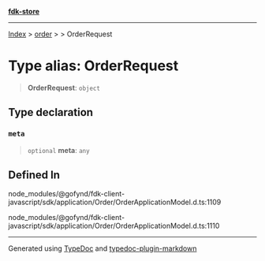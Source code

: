 [**fdk-store**](../../../README.md)
***

[Index](../../../API.md) > [order](../../README.md) > [<internal>](../README.md) > OrderRequest

# Type alias: OrderRequest

> **OrderRequest**: `object`

## Type declaration

### `meta`

> `optional` **meta**: `any`

## Defined In

node\_modules/@gofynd/fdk-client-javascript/sdk/application/Order/OrderApplicationModel.d.ts:1109

node\_modules/@gofynd/fdk-client-javascript/sdk/application/Order/OrderApplicationModel.d.ts:1110

***
Generated using [TypeDoc](https://typedoc.org/) and [typedoc-plugin-markdown](https://www.npmjs.com/package/typedoc-plugin-markdown)
